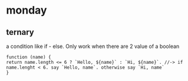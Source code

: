 # monday
## ternary
a condition like if - else. Only work when there are 2 value of a boolean
~~~
function (name) {
return name.length <= 6 ? `Hello, ${name}` : `Hi, ${name}`. //-> if name.lenght < 6. say `Hello, name`. otherwise say `Hi, name`
}
